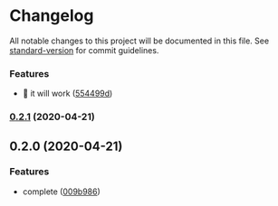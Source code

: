 # Changelog

All notable changes to this project will be documented in this file. See [standard-version](https://github.com/conventional-changelog/standard-version) for commit guidelines.

### Features

* 🎸 it will work ([554499d](https://github.com/ZhihaoLau/eslint-config-yyl-vue/commit/554499d3429ff5d6d716828685877257f0e6ef29))

### [0.2.1](https://github.com/ZhihaoLau/eslint-config-yyl-vue/compare/v0.2.0...v0.2.1) (2020-04-21)

## 0.2.0 (2020-04-21)


### Features

* complete ([009b986](https://github.com/ZhihaoLau/eslint-config-yyl-vue/commit/009b9863a41e127c84cbff6d552a126212420c2a))
